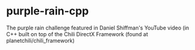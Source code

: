 # purple-rain-cpp
The purple rain challenge featured in Daniel Shiffman's YouTube video (in C++ built on top of the Chili DirectX Framework (found at planetchili/chili_framework)
